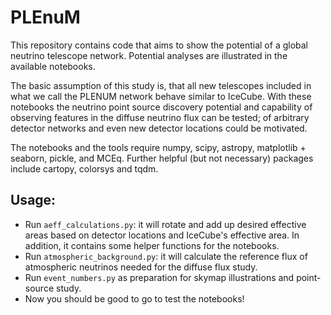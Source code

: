 # PLEnuM
This repository contains code that aims to 
show the potential of a global neutrino telescope network.
Potential analyses are illustrated in the available notebooks.

The basic assumption of this study is, that all new telescopes 
included in what we call the PLENUM network behave similar to IceCube.
With these notebooks the neutrino point source discovery potential 
and capability of observing features in the diffuse neutrino flux
can be tested; 
of arbitrary detector networks and even new detector 
locations could be motivated.

The notebooks and the tools require numpy, scipy, astropy, matplotlib + seaborn, pickle, and MCEq.
Further helpful (but not necessary) packages include cartopy, colorsys and tqdm.

## Usage:
* Run `aeff_calculations.py`: it will rotate and add up desired effective areas based on
detector locations and IceCube's effective area. In addition, it contains some helper functions
for the notebooks.
* Run `atmospheric_background.py`: it will calculate the reference flux
of atmospheric neutrinos needed for the diffuse flux study.
* Run `event_numbers.py` as preparation for skymap illustrations and point-source study.
* Now you should be good to go to test the notebooks!
